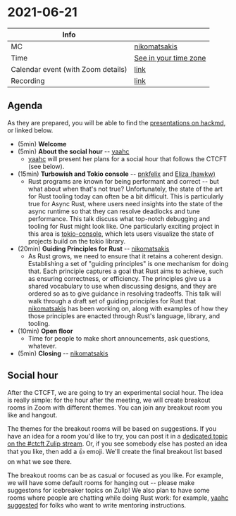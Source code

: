 # 2021-06-21

| Info                               |                                                               |
| ---------------------------------- | ------------------------------------------------------------- |
| MC                                 | [nikomatsakis]                                                |
| Time                               | [See in your time zone][timezone]                             |
| Calendar event (with Zoom details) | [link][cal]                                                   |
| Recording                          | [link][watch]

[timezone]: https://everytimezone.com/s/5f09e412
[cal]: https://calendar.google.com/event?action=TEMPLATE&tmeid=NzVwZ3Izb2F1MWpxY3UyN2k0cmcwamhtY2cgN24wdnZvcWZlMGtibms2aTA0dWl1NTJ0MzBAZw&tmsrc=7n0vvoqfe0kbnk6i04uiu52t30%40group.calendar.google.com
[watch]: https://youtu.be/ksSuXNmGZNA

## Agenda

As they are prepared, you will be able to find the [presentations on hackmd](https://hackmd.io/@rust-ctcft?tags=%5B%222021-06-21%22%5D), or linked below.

* (5min) **Welcome**
* (5min) **About the social hour** -- [yaahc]
    * [yaahc] will present her plans for a social hour that follows the CTCFT (see below).
* (15min) **Turbowish and Tokio console** -- [pnkfelix] and [Eliza (hawkw)]
    * Rust programs are known for being performant and correct -- but what about when that's not true? Unfortunately, the state of the art for Rust tooling today can often be a bit difficult. This is particularly true for Async Rust, where users need insights into the state of the async runtime so that they can resolve deadlocks and tune performance. This talk discuss what top-notch debugging and tooling for Rust might look like. One particularly exciting project in this area is [tokio-console](https://github.com/tokio-rs/console), which lets users visualize the state of projects build on the tokio library.  
* (20min) **Guiding Principles for Rust** -- [nikomatsakis]
    * As Rust grows, we need to ensure that it retains a coherent design. Establishing a set of "guiding principles" is one mechanism for doing that. Each principle captures a goal that Rust aims to achieve, such as ensuring correctness, or efficiency. The principles give us a shared vocabulary to use when discussing designs, and they are ordered so as to give guidance in resolving tradeoffs. This talk will walk through a draft set of guiding principles for Rust that [nikomatsakis] has been working on, along with examples of how they those principles are enacted through Rust's language, library, and tooling.
* (10min) **Open floor**
    * Time for people to make short announcements, ask questions, whatever.
* (5min) **Closing** -- [nikomatsakis]

## Social hour

After the CTCFT, we are going to try an experimental social hour. The idea is really simple: for the hour after the meeting, we will create breakout rooms in Zoom with different themes. You can join any breakout room you like and hangout.

The themes for the breakout rooms will be based on suggestions. If you have an idea for a room you'd like to try, you can post it in a [dedicated topic on the #ctcft Zulip stream](https://rust-lang.zulipchat.com/#narrow/stream/286036-ctcft/topic/social.20hour.202021-06-21). Or, if you see somebody else has posted an idea that you like, then add a 👍 emoji. We'll create the final breakout list based on what we see there.

The breakout rooms can be as casual or focused as you like. For example, we will have some default rooms for hanging out -- please make suggestons for icebreaker topics on Zulip! We also plan to have some rooms where people are chatting while doing Rust work: for example, [yaahc suggested](https://zulip-archive.rust-lang.org/286036ctcft/69346socialhour20210621.html#243077876) for folks who want to write mentoring instructions.

[CTCFT Calendar]: https://calendar.google.com/calendar/embed?src=7n0vvoqfe0kbnk6i04uiu52t30%40group.calendar.google.com&ctz=America%2FNew_York
[nikomatsakis]: https://github.com/nikomatsakis/
[rylev]: https://github.com/rylev/
[m-ou-se]: https://github.com/m-ou-se/
[pnkfelix]: https://github.com/pnkfelix/
[wesleywiser]: https://github.com/wesleywiser/
[yaahc]: https://github.com/yaahc/
[tmandry]: https://github.com/tmandry/
[Eliza (hawkw)]: https://github.com/hawkw
